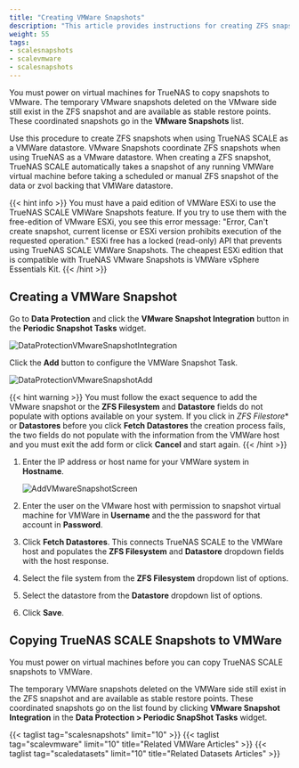 ```yaml
---
title: "Creating VMWare Snapshots"
description: "This article provides instructions for creating ZFS snapshots when using TrueNAS as a VMWare datastore."
weight: 55 
tags:
- scalesnapshots
- scalevmware
- scalesnapshots
---
```



You must power on virtual machines for TrueNAS to copy snapshots to VMware.
The temporary VMware snapshots deleted on the VMware side still exist in the ZFS snapshot and are available as stable restore points.
These coordinated snapshots go in the **VMware Snapshots** list.

Use this procedure to create ZFS snapshots when using TrueNAS SCALE as a VMWare datastore. VMware Snapshots coordinate ZFS snapshots when using TrueNAS as a VMware datastore.
When creating a ZFS snapshot, TrueNAS SCALE automatically takes a snapshot of any running VMWare virtual machine before taking a scheduled or manual ZFS snapshot of the data or zvol backing that VMWare datastore.

{{< hint info >}}
You must have a paid edition of VMWare ESXi to use the TrueNAS SCALE VMWare Snapshots feature.
If you try to use them with the free-edition of VMware ESXi, you see this error message: "Error, Can't create snapshot, current license or ESXi version prohibits execution of the requested operation."
ESXi free has a locked (read-only) API that prevents using TrueNAS SCALE VMWare Snapshots.
The cheapest ESXi edition that is compatible with TrueNAS VMware Snapshots is VMWare vSphere Essentials Kit.
{{< /hint >}}

## Creating a VMWare Snapshot

Go to **Data Protection** and click the **VMware Snapshot Integration** button in the **Periodic Snapshot Tasks** widget.

![DataProtectionVMwareSnapshotIntegration](/images/SCALE/22.12/vmwaresnapshottask.png "VMware Snapshot Integration")

Click the **Add** button to configure the VMWare Snapshot Task.

![DataProtectionVMwareSnapshotAdd](/images/SCALE/22.12/vmwareaddsnapshottask.png "Add VMware Snapshot Task")

{{< hint warning >}}
You must follow the exact sequence to add the VMware snapshot or the  **ZFS Filesystem** and  **Datastore** fields do not populate with options available on your system.
If you click in *ZFS Filestore** or **Datastores** before you click **Fetch Datastores** the creation process fails, the two fields do not populate with the information from the VMWare host and you must exit the add form or click **Cancel** and start again.
{{< /hint >}}

1. Enter the IP address or host name for your VMWare system in **Hostname**.
   
   ![AddVMwareSnapshotScreen](/images/SCALE/22.12/emptyvmwaresnapshotadd.png "Add a new VMware Snapshot Screen")

2. Enter the user on the VMware host with permission to snapshot virtual machine for VMWare in **Username** and the the password for that account in **Password**.

3. Click **Fetch Datastores**. This connects TrueNAS SCALE to the VMWare host and populates the **ZFS Filesystem** and **Datastore** dropdown fields with the host response.

4. Select the file system from the **ZFS Filesystem** dropdown list of options.

5. Select the datastore from the **Datastore** dropdown list of options. 

6. Click **Save**.

## Copying TrueNAS SCALE Snapshots to VMWare

You must power on virtual machines before you can copy TrueNAS SCALE snapshots to VMWare.

The temporary VMWare snapshots deleted on the VMWare side still exist in the ZFS snapshot and are available as stable restore points.
These coordinated snapshots go on the list found by clicking **VMware Snapshot Integration** in the **Data Protection > Periodic SnapShot Tasks** widget.

{{< taglist tag="scalesnapshots" limit="10" >}}
{{< taglist tag="scalevmware" limit="10" title="Related VMWare Articles" >}}
{{< taglist tag="scaledatasets" limit="10" title="Related Datasets Articles" >}}
